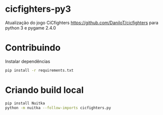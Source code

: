# cicfighters-py3
Atualização do jogo CiCfighters https://github.com/DaniloT/cicfighters para python 3 e pygame 2.4.0

# Contribuindo

Instalar dependências

```bash
pip install -r requirements.txt
```

# Criando build local

```bash
pip install Nuitka
python -m nuitka --follow-imports cicfighters.py
```
